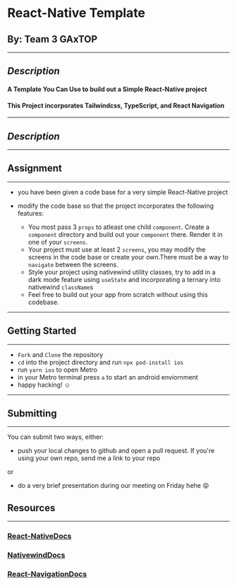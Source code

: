 # React-Native Template

## By: Team 3 GAxTOP

---

## **_Description_**

#### A Template You Can Use to build out a Simple React-Native project

#### This Project incorporates Tailwindcss, TypeScript, and React Navigation

---

## **_Description_**

---

## Assignment

---

- you have been given a code base for a very simple React-Native project
- modify the code base so that the project incorporates the following features:

  - You most pass 3 `props` to atleast one child `component`. Create a `component` directory and build out your `component` there. Render it in one of your `screens`.
  - Your project must use at least 2 `screens`, you may modify the screens in the code base or create your own.There must be a way to `navigate` between the screens.
  - Style your project using nativewind utility classes, try to add in a dark mode feature using `useState` and incorporating a ternary into nativewind `className`s
  - Feel free to build out your app from scratch without using this codebase.

---

## Getting Started

---

- `Fork` and `Clone` the repository
- `cd` into the project directory and run `npx pod-install ios`
- run `yarn ios` to open Metro
- in your Metro terminal press `a` to start an android enviornment
- happy hacking! ☺️

---

## Submitting

---

You can submit two ways, either:

- push your local changes to github and open a pull request. If you're using your own repo, send me a link to your repo

or

- do a very brief presentation during our meeting on Friday hehe 😝

## Resources

---

### [React-NativeDocs](https://reactnative.dev/docs/environment-setup)

### [NativewindDocs](https://www.nativewind.dev/quick-starts/react-native-cli)

### [React-NavigationDocs](https://reactnavigation.org/docs/getting-started/)
